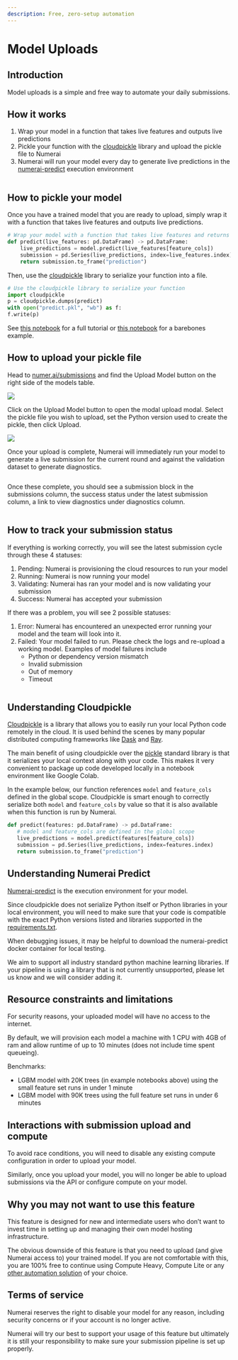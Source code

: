 ```yaml
---
description: Free, zero-setup automation
---
```


# Model Uploads

## Introduction

Model uploads is a simple and free way to automate your daily submissions.

## How it works&#x20;

1. Wrap your model in a function that takes live features and outputs live predictions
2. Pickle your function with the [cloudpickle](https://github.com/cloudpipe/cloudpickle) library and upload the pickle file to Numerai
3. Numerai will run your model every day to generate live predictions in the [numerai-predict](https://github.com/numerai/numerai-predict) execution environment

<figure><img src="https://lh3.googleusercontent.com/XthD6GjwyuPt036TdPBVnj1yxUPGs5bmV5nv1AXSo-QhJnIwkKauoFwvvqKrWOTJ-JgN8zktL0tz3ctpzyuEnTBg3TdbnH3R6k478X4jq5bgoIz4zJwgrTJHcIk8eSDw4Dp7AfWQkN3rDUo_MONKo8E" alt=""><figcaption></figcaption></figure>

## How to pickle your model

Once you have a trained model that you are ready to upload, simply wrap it with a function that takes live features and outputs live predictions.

```python
# Wrap your model with a function that takes live features and returns live predictions
def predict(live_features: pd.DataFrame) -> pd.DataFrame:
    live_predictions = model.predict(live_features[feature_cols])
    submission = pd.Series(live_predictions, index=live_features.index)
    return submission.to_frame("prediction")
```

Then, use the [cloudpickle](https://github.com/cloudpipe/cloudpickle) library to serialize your function into a file.&#x20;

```python
# Use the cloudpickle library to serialize your function
import cloudpickle
p = cloudpickle.dumps(predict)
with open("predict.pkl", "wb") as f:
f.write(p)
```

See [this notebook](https://colab.research.google.com/github/numerai/example-scripts/blob/master/hello\_numerai.ipynb) for a full tutorial or [this notebook](https://colab.research.google.com/github/numerai/example-scripts/blob/master/example\_model.ipynb) for a barebones example.&#x20;

## How to upload your pickle file

Head to [numer.ai/submissions](http://numer.ai/submissions) and find the Upload Model button on the right side of the models table.&#x20;

![](<../../.gitbook/assets/image (106).png>)

Click on the Upload Model button to open the modal upload modal. Select the pickle file you wish to upload, set the Python version used to create the pickle, then click Upload.&#x20;

![](<../../.gitbook/assets/image (123).png>)

Once your upload is complete, Numerai will immediately run your model to generate a live submission for the current round and against the validation dataset to generate diagnostics.&#x20;

<figure><img src="https://documents.lucid.app/documents/1ac83fbf-7df7-4f26-a606-f04b8c742692/pages/0_0?a=278&#x26;x=-1896&#x26;y=-1052&#x26;w=1892&#x26;h=255&#x26;store=1&#x26;accept=image%2F*&#x26;auth=LCA%2036ee9770a1f7aecad5f59dead64e8b85373184e69f69a7f345e0e14ef1596de7-ts%3D1687892551" alt=""><figcaption></figcaption></figure>

Once these complete, you should see a submission block in the submissions column, the success status under the latest submission column, a link to view diagnostics under diagnostics column.

<figure><img src="https://documents.lucid.app/documents/1ac83fbf-7df7-4f26-a606-f04b8c742692/pages/0_0?a=317&#x26;x=-1827&#x26;y=-831&#x26;w=1690&#x26;h=242&#x26;store=1&#x26;accept=image%2F*&#x26;auth=LCA%2017f77d78498ba7e3f5486e98afb16cf1b0fa69909ea695f4bf00a4a009cfb7ab-ts%3D1687892551" alt=""><figcaption></figcaption></figure>

## How to track your submission status

If everything is working correctly, you will see the latest submission cycle through these 4 statuses:

1. Pending: Numerai is provisioning the cloud resources to run your model
2. Running: Numerai is now running your model&#x20;
3. Validating: Numerai has ran your model and is now validating your submission
4. Success: Numerai has accepted your submission

If there was a problem, you will see 2 possible statuses:

1. Error: Numerai has encountered an unexpected error running your model and the team will look into it.
2. Failed: Your model failed to run. Please check the logs and re-upload a working model. Examples of model failures include
   * Python or dependency version mismatch
   * Invalid submission&#x20;
   * Out of memory
   * Timeout&#x20;

<figure><img src="https://lh5.googleusercontent.com/LgpMWSaDZ8W4M_pCIBX1qtDLWCZTfZiRklRs2HGN8K-_yJE3E40q9A_JvOZB8KbLWIn87DBIB2G8FV4rGGOCzWmfkvtRtjQVRTKS79i1kHfkjiWcq5zf8dBIW8t3fWypMVpJn4XIIfNVwSIOK0lzgqY" alt=""><figcaption></figcaption></figure>

## Understanding Cloudpickle

[Cloudpickle](https://github.com/cloudpipe/cloudpickle) is a library that allows you to easily run your local Python code remotely in the cloud. It is used behind the scenes by many popular distributed computing frameworks like [Dask](https://www.dask.org/) and [Ray](https://www.anyscale.com/ray-open-source).

The main benefit of using cloudpickle over the [pickle](https://docs.python.org/3/library/pickle.html) standard library is that it serializes your local context along with your code. This makes it very convenient to package up code developed locally in a notebook environment like Google Colab.

In the example below, our function references `model` and `feature_cols`  defined in the global scope. Cloudpickle is smart enough to correctly serialize both  `model` and `feature_cols` by value so that it is also available when this function is run by Numerai.

```python
def predict(features: pd.DataFrame) -> pd.DataFrame:
   # model and feature_cols are defined in the global scope
   live_predictions = model.predict(features[feature_cols])
   submission = pd.Series(live_predictions, index=features.index)
   return submission.to_frame("prediction")
```

## Understanding Numerai Predict

[Numerai-predict](https://github.com/numerai/numerai-predict) is the execution environment for your model.

Since cloudpickle does not serialize Python itself or Python libraries in your local environment, you will need to make sure that your code is compatible with the exact Python versions listed and libraries supported in the [requirements.txt](https://github.com/numerai/numerai-predict/blob/master/requirements.txt).&#x20;

When debugging issues, it may be helpful to download the numerai-predict docker container for local testing.

We aim to support all industry standard python machine learning libraries. If your pipeline is using a library that is not currently unsupported, please let us know and we will consider adding it.&#x20;

## Resource constraints and limitations

For security reasons, your uploaded model will have no access to the internet.&#x20;

By default, we will provision each model a machine with 1 CPU with 4GB of ram and allow runtime of up to 10 minutes (does not include time spent queueing).

Benchmarks:

* LGBM model with 20K trees (in example notebooks above) using the small feature set runs in under 1 minute&#x20;
* LGBM model with 90K trees using the full feature set runs in under 6 minutes&#x20;

## Interactions with submission upload and compute

To avoid race conditions, you will need to disable any existing compute configuration in order to upload your model.&#x20;

Similarly, once you upload your model, you will no longer be able to upload submissions via the API or configure compute on your model.

## Why you may not want to use this feature

This feature is designed for new and intermediate users who don’t want to invest time in setting up and managing their own model hosting infrastructure.

The obvious downside of this feature is that you need to upload (and give Numerai access to) your trained model. If you are not comfortable with this, you are 100% free to continue using Compute Heavy, Compute Lite or any [other automation solution](https://docs.numer.ai/numerai-tournament/submissions#automation) of your choice.

## Terms of service

Numerai reserves the right to disable your model for any reason, including security concerns or if your account is no longer active.

Numerai will try our best to support your usage of this feature but ultimately it is still your responsibility to make sure your submission pipeline is set up properly.
